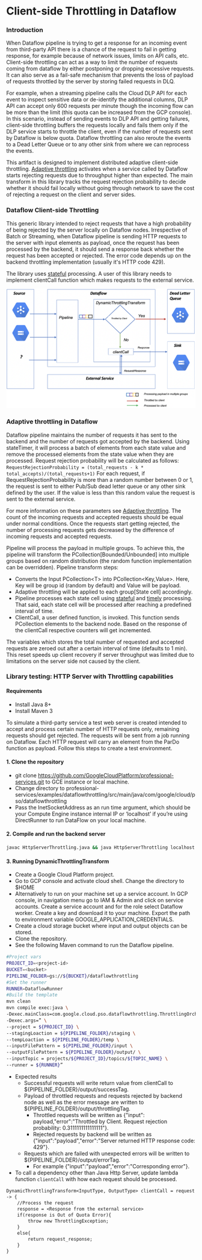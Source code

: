 # Client-side Throttling in Dataflow

### Introduction
When Dataflow pipeline is trying to get a response for an incoming event from third-party API there is a chance of the request to fail in getting response, for example because of network issues, limits on API calls, etc. Client-side throttling can act as a way to limit the number of requests coming from dataflow by either postponing or dropping excessive requests. It can also serve as a fail-safe mechanism that prevents the loss of payload of requests throttled by the server by storing failed requests in DLQ.

For example, when a streaming pipeline calls the Cloud DLP API for each event to inspect sensitive data or de-identify the additional columns, DLP API can accept only 600 requests per minute though the incoming flow can be more than the limit (this quota can be increased from the GCP console). In this scenario, instead of sending events to DLP API and getting failures, client-side throttling buffers the requests locally and fails them only if the DLP service starts to throttle the client, even if the number of requests sent by Dataflow is below quota. Dataflow throttling can also reroute the events to a Dead Letter Queue or to any other sink from where we can reprocess the events.

This artifact is designed to implement distributed adaptive client-side throttling. [Adaptive throttling](https://landing.google.com/sre/sre-book/chapters/handling-overload/#eq2101) activates when a service called by Dataflow starts rejecting requests due to throughput higher than expected. The main transform in this library tracks the request rejection probability to decide whether it should fail locally without going through network to save the cost of rejecting a request on the client and server sides.

### Dataflow Client-side Throttling

This generic library intended to reject requests that have a high probability of being rejected by the server locally on Dataflow nodes. Irrespective of Batch or Streaming, when Dataflow pipeline is sending HTTP requests to the server with input elements as payload, once the request has been processed by the backend, it should send a response back whether the request has been accepted or rejected. The error code depends up on the backend throttling implementation (usually it's HTTP code 429).

The library uses [stateful](https://beam.apache.org/blog/2017/02/13/stateful-processing.html) processing. A user of this library needs to implement clientCall function which makes requests to the external service.

![DataflowThrottling DAG](img/dataflow-throttling-dag.png "Dataflow Throttling DAG")

### Adaptive throttling in Dataflow

Dataflow pipeline maintains the number of requests it has sent to the backend and the number of requests got accepted by the backend. Using stateTimer, it will process a batch of elements from each state value and remove the processed elements from the state value when they are processed. Request rejection probability will be calculated as follows:
    ```RequestRejectionProbability = (total_requests - k * total_accepts)/(total_requests+1)```
For each request, if RequestRejectionProbability is more than a random number between 0 or 1, the request is sent to either Pub/Sub dead letter queue or any other sink defined by the user. If the value is less than this random value the request is sent to the external service.

For more information on these parameters see [Adaptive throttling](https://landing.google.com/sre/sre-book/chapters/handling-overload/#eq2101).
The count of the incoming requests and accepted requests should be equal under normal conditions. Once the requests start getting rejected, the number of processing requests gets decreased by the difference of incoming requests and accepted requests.

Pipeline will process the payload in multiple groups. To achieve this, the pipeline will transform the PCollection[Bounded/Unbounded] into multiple groups based on random distribution (the random function implementation can be overridden).
Pipeline transform steps:
* Converts the Input PCollection<<T>T</T>> into PCollection<<T>Key,Value</T>>. Here, Key will be group id (random by default) and Value will be payload.
* Adaptive throttling will be applied to each group[State cell] accordingly.
* Pipeline processes each state cell using [stateful](https://beam.apache.org/blog/2017/02/13/stateful-processing.html) and [timely](https://beam.apache.org/blog/2017/08/28/timely-processing.html) processing. That said, each state cell will be processed after reaching a predefined interval of time.
* ClientCall, a user defined function, is invoked. This function sends PCollection elements to the backend node. Based on the response of the clientCall respective counters will get incremented.

The variables which stores the total number of requested and accepted requests are zeroed out after a certain interval of time (defaults to 1 min). This reset speeds up client recovery if server throughput was limited due to limitations on the server side not caused by the client.

### Library testing: HTTP Server with Throttling capabilities

#### Requirements

* Install Java 8+
* Install Maven 3

To simulate a third-party service a test web server is created intended to accept and process certain number of HTTP requests only, remaining requests should get rejected. The requests will be sent from a job running on Dataflow. Each HTTP request will carry an element from the ParDo function as payload. Follow this steps to create a test environment.

#### 1. Clone the repository

* git clone https://github.com/GoogleCloudPlatform/professional-services.git to GCE instance or local machine.
* Change directory to professional-services/examples/dataflowthrottling/src/main/java/com/google/cloud/pso/dataflowthrottling
* Pass the InetSocketAddress as an run time argument, which should be your Compute Engine instance internal IP or ‘localhost’ if you’re using DirectRunner to run DataFlow on your local machine.

#### 2. Compile and run the backend server

```bash
javac HttpServerThrottling.java && java HttpServerThrottling localhost
```

#### 3. Running DynamicThrottlingTransform

* Create a Google Cloud Platform project.
* Go to GCP console and activate cloud shell.
		Change the directory to $HOME
* Alternatively to run  on your machine set up a service account.
		In GCP console, in navigation menu go to IAM & Admin and click on service accounts.
		Create a service account and for the role select Dataflow worker.
		Create a key and download it to your machine.
		Export the path to environment variable GOOGLE_APPLICATION_CREDENTIALS.
* Create a cloud storage bucket where input and output objects can be stored.
* Clone the repository.
* See the following Maven command to run the Dataflow pipeline.
```bash
#Project vars
PROJECT_ID=<project-id>
BUCKET=<bucket>
PIPELINE_FOLDER=gs://${BUCKET}/dataflowthrottling
#Set the runner
RUNNER=DataflowRunner
#Build the template
mvn clean
mvn compile exec:java \
-Dexec.mainClass=com.google.cloud.pso.dataflowthrottling.ThrottlingOrchestration \
-Dexec.args=” \
--project = ${PROJECT_ID} \
--stagingLoaction = ${PIPELINE_FOLDER}/staging \
--tempLoaction = ${PIPELINE_FOLDER}/temp \
--inputFilePattern = ${PIPELINE_FOLDER}/input \
--outputFilePattern = ${PIPELINE_FOLDER}/output/ \
--inputTopic = projects/${PROJECT_ID}/topics/${TOPIC_NAME} \
--runner = ${RUNNER}”
```
* Expected results
    * Successful requests will write return value from clientCall to ${PIPELINE_FOLDER}/output/successTag.
	* Payload of throttled requests and requests rejected by backend node as well as the error message are written to ${PIPELINE_FOLDER}/output/throttlingTag.
		* Throttled requests will be written as {"input": payload,"error":"Throttled by Client. Request rejection probability: 0.3111111111111111"}.
		* Rejected requests by backend will be written as {"input":"payload","error":"Server returned HTTP response code: 429"}.
	* Requests which are failed with unexpected errors will be written to ${PIPELINE_FOLDER}/output/errorTag.
		* For example {"input":"payload","error":"Corresponding error"}.
* To call a dependency other than Java Http Server, update lambda function `clientCall` with how each request should be processed.
```
DynamicThrottlingTransform<InputType, OutputType> clientCall = request -> {
    //Process the request
    response = <Response from the external service>
    if(response is Out of Quota Error){
        throw new ThrottlingException;
    }
    else{
        return request_response;
    }
}
```